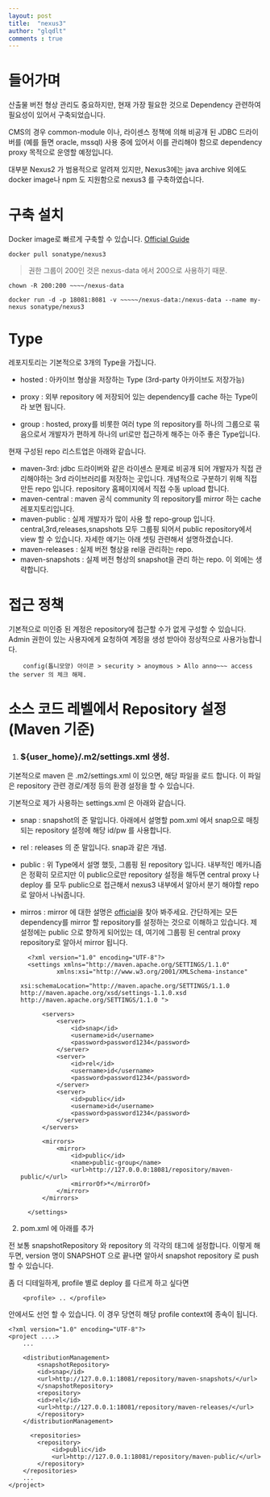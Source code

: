 ```yaml
---
layout: post
title:  "nexus3"
author: "glqdlt"
comments : true
---
```


# 들어가며

산출물 버전 형상 관리도 중요하지만, 현재 가장 필요한 것으로 Dependency 관련하여 필요성이 있어서 구축되었습니다.

CMS의 경우 common-module 이나, 라이센스 정책에 의해 비공개 된 JDBC 드라이버를 (예를 들면 oracle, mssql) 사용 중에 있어서 이를 관리해야 함으로 dependency proxy 목적으로 운영할 예정입니다.

대부분 Nexus2 가 범용적으로 알려져 있지만, Nexus3에는 java archive 외에도 docker image나 npm 도 지원함으로 nexus3 를 구축하였습니다.



# 구축 설치

Docker image로 빠르게 구축할 수 있습니다. [Official Guide](https://hub.docker.com/r/sonatype/nexus3/)

    docker pull sonatype/nexus3

> 권한 그룹이 200인 것은 nexus-data 에서 200으로 사용하기 때문.

    chown -R 200:200 ~~~~/nexus-data

    docker run -d -p 18081:8081 -v ~~~~~/nexus-data:/nexus-data --name my-nexus sonatype/nexus3



# Type
레포지토리는 기본적으로 3개의 Type을 가집니다.

+ hosted : 아카이브 형상을 저장하는 Type (3rd-party 아카이브도 저장가능)

+ proxy : 외부 repository 에 저장되어 있는 dependency를 cache 하는 Type이라 보면 됩니다.

+ group : hosted, proxy를 비롯한 여러 type 의 repository를 하나의 그룹으로 묶음으로서 개발자가 편하게 하나의 url로만 접근하게 해주는 아주 좋은 Type입니다.



현재 구성된 repo 리스트업은 아래와 같습니다.

+ maven-3rd: jdbc 드라이버와 같은 라이센스 문제로 비공개 되어 개발자가 직접 관리해야하는 3rd 라이브러리를 저장하는 곳입니다. 개념적으로 구분하기 위해 직접 만든 repo 입니다. repository 홈페이지에서 직접 수동 upload 합니다.
+ maven-central : maven 공식 community 의 repository를 mirror 하는 cache 레포지토리입니다. 
+ maven-public : 실제 개발자가 많이 사용 할 repo-group 입니다. central,3rd,releases,snapshots 모두 그룹핑 되어서 public repository에서 view 할 수 있습니다. 자세한 얘기는 아래 셋팅 관련해서 설명하겠습니다.
+ maven-releases : 실제 버전 형상을 rel을 관리하는 repo.
+ maven-snapshots : 실제 버전 형상의 snapshot을 관리 하는 repo.
이 외에는 생략합니다.


# 접근 정책

기본적으로 미인증 된 계정은 repository에 접근할 수가 없게 구성할 수 있습니다. Admin 권한이 있는 사용자에게 요청하여 계정을 생성 받아야 정상적으로 사용가능합니다.


        config(톱니모양) 아이콘 > security > anoymous > Allo anno~~~ access the server 의 체크 해제.



# 소스 코드 레벨에서 Repository 설정(Maven 기준)



1. ### ${user_home}/.m2/settings.xml 생성.

기본적으로 maven 은  .m2/settings.xml 이 있으면, 해당 파일을 로드 합니다. 이 파일은 repository 관련 경로/계정 등의 환경 설정을 할 수 있습니다.

기본적으로 제가 사용하는 settings.xml 은 아래와 같습니다.

+ snap : snapshot의 준 말입니다. 아래에서 설명할 pom.xml 에서 snap으로 매칭 되는 repository 설정에 해당 id/pw 를 사용합니다.

+ rel : releases 의 준 말입니다. snap과 같은 개념.

+ public : 위 Type에서 설명 했듯, 그룹핑 된 repository 입니다. 내부적인 메카니즘은 정확히 모르지만 이 public으로만 repository 설정을 해두면 central proxy 나 deploy 를 모두 public으로 접근해서 nexus3 내부에서 알아서 분기 해야할 repo로 알아서 나눠줍니다.

+ mirros : mirror 에 대한 설명은 [official](https://maven.apache.org/guides/mini/guide-mirror-settings.html)을 찾아 봐주세요. 간단하게는 모든 dependency를 mirror 할 repository를 설정하는 것으로 이해하고 있습니다. 제 설정에는 public 으로 향하게 되어있는 데, 여기에 그룹핑 된 central proxy repository로 알아서 mirror 됩니다.


        <?xml version="1.0" encoding="UTF-8"?>
        <settings xmlns="http://maven.apache.org/SETTINGS/1.1.0"
                xmlns:xsi="http://www.w3.org/2001/XMLSchema-instance"
                xsi:schemaLocation="http://maven.apache.org/SETTINGS/1.1.0 http://maven.apache.org/xsd/settings-1.1.0.xsd http://maven.apache.org/SETTINGS/1.1.0 ">

            <servers>
                <server>
                    <id>snap</id>
                    <username>id</username>
                    <password>password1234</password>
                </server>
                <server>
                    <id>rel</id>
                    <username>id</username>
                    <password>password1234</password>
                </server>
                <server>
                    <id>public</id>
                    <username>id</username>
                    <password>password1234</password>
                </server>
            </servers>

            <mirrors>
                <mirror>
                    <id>public</id>
                    <name>public-group</name>
                    <url>http://127.0.0.0:18081/repository/maven-public/</url>
                    <mirrorOf>*</mirrorOf>
                </mirror>
            </mirrors>

        </settings>

2. pom.xml 에 아래를 추가 

전 보통 snapshotRepository 와 repository 의 각각의 태그에 설정합니다. 이렇게 해두면, version 명이 SNAPSHOT 으로 끝나면 알아서 snapshot repository 로 push 할 수 있습니다.

좀 더 디테일하게, profile 별로 deploy 를 다르게 하고 싶다면

        <profile> .. </profile>

안에서도 선언 할 수 있습니다. 이 경우 당연히 해당 profile context에 종속이 됩니다. 

    <?xml version="1.0" encoding="UTF-8"?>
    <project ....>
        ...

        <distributionManagement>
            <snapshotRepository>
            <id>snap</id>
            <url>http://127.0.0.1:18081/repository/maven-snapshots/</url>
            </snapshotRepository>
            <repository>
            <id>rel</id>
            <url>http://127.0.0.1:18081/repository/maven-releases/</url>
            </repository>
        </distributionManagement>

          <repositories>
            <repository>
                <id>public</id>
                <url>http://127.0.0.1:18081/repository/maven-public/</url>
            </repository>
        </repositories>
        ...
    </project>
